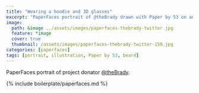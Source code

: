```yaml
---
title: "Wearing a hoodie and 3D glasses"
excerpt: "PaperFaces portrait of @theBrady drawn with Paper by 53 on an iPad."
image: 
  path: &image ../assets/images/paperfaces-thebrady-twitter.jpg 
  feature: *image
  cover: true
  thumbnail: /assets/images/paperfaces-thebrady-twitter-150.jpg
categories: [paperfaces]
tags: [portrait, illustration, Paper by 53, beard]
---
```


PaperFaces portrait of project donator [@theBrady](https://twitter.com/theBrady).

{% include boilerplate/paperfaces.md %}
